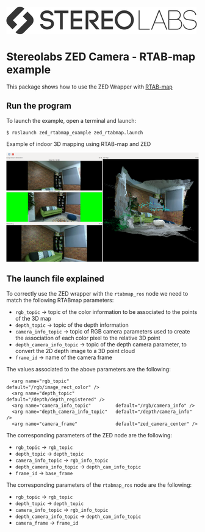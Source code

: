 ![](../../images/Picto+STEREOLABS_Black.png)

# Stereolabs ZED Camera - RTAB-map example

This package shows how to use the ZED Wrapper with [RTAB-map](http://introlab.github.io/rtabmap/)

## Run the program

To launch the example, open a terminal and launch:

    $ roslaunch zed_rtabmap_example zed_rtabmap.launch

Example of indoor 3D mapping using RTAB-map and ZED

![Example of indoor 3D mapping](images/rtab-map.png)

## The launch file explained

To correctly use the ZED wrapper with the `rtabmap_ros` node we need to match the following RTABmap parameters:

- `rgb_topic` -> topic of the color information to be associated to the points of the 3D map
- `depth_topic` -> topic of the depth information
- `camera_info_topic` -> topic of RGB camera parameters used to create the association of each color pixel to the relative 3D point
- `depth_camera_info_topic` -> topic of the depth camera parameter, to convert the 2D depth image to a 3D point cloud
- `frame_id` -> name of the camera frame

The values associated to the above parameters are the following:

```
  <arg name="rgb_topic"               	default="/rgb/image_rect_color" />
  <arg name="depth_topic"             	default="/depth/depth_registered" />
  <arg name="camera_info_topic"       	default="/rgb/camera_info" />
  <arg name="depth_camera_info_topic" 	default="/depth/camera_info" />
  <arg name="camera_frame"              default="zed_camera_center" />
```

The corresponding parameters of the ZED node are the following:

- `rgb_topic` -> `rgb_topic`
- `depth_topic` -> `depth_topic`
- `camera_info_topic` -> `rgb_info_topic`
- `depth_camera_info_topic` -> `depth_cam_info_topic`
- `frame_id` -> `base_frame`

The corresponding parameters of the `rtabmap_ros` node are the following:

- `rgb_topic` -> `rgb_topic`
- `depth_topic` -> `depth_topic`
- `camera_info_topic` -> `rgb_info_topic`
- `depth_camera_info_topic` -> `depth_cam_info_topic`
- `camera_frame` -> `frame_id`





